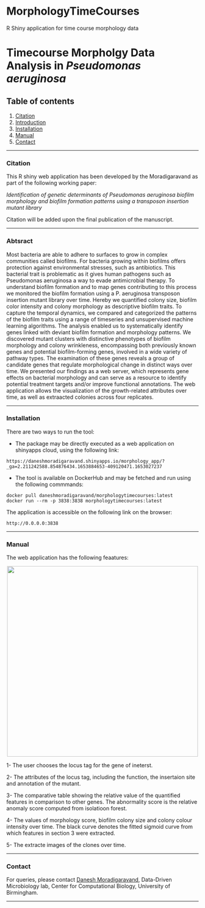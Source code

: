 # MorphologyTimeCourses
R Shiny application for time course morphology data

# Timecourse Morpholgy Data Analysis in ***Pseudomonas aeruginosa***  

## Table of contents
1. [Citation](#citation)
2. [Introduction](#content)
3. [Installation](#installation)
4. [Manual](#manual)
5. [Contact](#contact)

----

### Citation <a name="citation"></a>

This R shiny web application has been developed by the Moradigaravand as part of the following working paper:

*Identification of genetic determinants of Pseudomonas aeruginosa biofilm morphology and biofilm formation patterns using a transposon insertion mutant library*

Citation will be added upon the final publication of the manuscript.

----

### Abtsract <a name="content"></a>
Most bacteria are able to adhere to surfaces to grow in complex communities called biofilms. For bacteria growing within biofilms offers protection against environmental stresses, such as antibiotics. This bacterial trait is problematic as it gives human pathogens such as Pseudomonas aeruginosa a way to evade antimicrobial therapy. To understand biofilm formation and to map genes contributing to this process we monitored the biofilm formation using a P. aeruginosa transposon insertion mutant library over time. Hereby we quantified colony size, biofilm color intensity and colony morphology as descriptive biofilm traits. To capture the temporal dynamics, we compared and categorized the patterns of the biofilm traits using a range of timeseries and unsupervised machine learning algorithms. The analysis enabled us to systematically identify genes linked with deviant biofilm formation and morphology patterns. We discovered mutant clusters with distinctive phenotypes of biofilm morphology and colony wrinkleness, encompassing both previously known genes and potential biofilm-forming genes, involved in a wide variety of pathway types. The examination of these genes reveals a group of candidate genes that regulate morphological change in distinct ways over time. We presented our findings as a web server, which represents gene effects on bacterial morphology and can serve as a resource to identify potential treatment targets and/or improve functional annotations. The web application allows the visualization of the growth-related attributes over time, as well as extraacted colonies across four replicates. 


----
### Installation <a name="installation"></a>

There are two ways to run the tool:

- The package may be directly executed as a web application on shinyapps cloud, using the following link:

```
https://daneshmoradigaravand.shinyapps.io/morphology_app/?_ga=2.211242588.854876434.1653884653-409120471.1653027237
```

- The tool is available on DockerHub and may be fetched and run using the following commmands:

```
docker pull daneshmoradigaravand/morphologytimecourses:latest
docker run --rm -p 3838:3838 morphologytimecourses:latest
```

The application is accessible on the following link on the browser:

```
http://0.0.0.0:3838
```

----
### Manual <a name="installation"></a>

The web application has the following feaatures:

<p align="center">
<img src="https://user-images.githubusercontent.com/35295619/170918256-0b3d1073-6455-4405-bd35-6ffcd6456799.jpg" width="500" />
</p>

1- The user chooses the locus tag for the gene of ineterst. 

2- The attributes of the locus tag, including the function, the insertaion site and annotation of the mutant.

3- The comparative table showing the relative value of the quantified features in comparison to other genes. The abnormality score is the relative anomaly score computed from isolatioon forest. 

4- The values of morphology score, biofilm colony size and colony colour intensity over time. The black curve denotes the fitted sigmoid curve from which features in section 3 were extracted.

5- The extracte images of the clones over time. 

----
### Contact <a name="contact"></a>
For queries, please contact [Danesh Moradigaravand](mailto:d.moradigaravand@bham.ac.uk?subject=[GitHub]), Data-Driven Microbiology lab, Center for Computational Biology, University of Birmingham. 
 


-----

